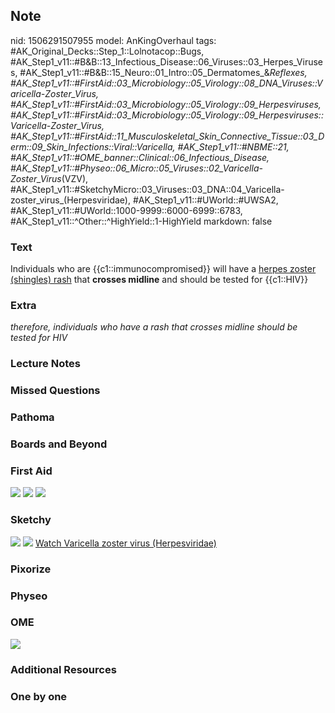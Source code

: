 ## Note
nid: 1506291507955
model: AnKingOverhaul
tags: #AK_Original_Decks::Step_1::Lolnotacop::Bugs, #AK_Step1_v11::#B&B::13_Infectious_Disease::06_Viruses::03_Herpes_Viruses, #AK_Step1_v11::#B&B::15_Neuro::01_Intro::05_Dermatomes_&_Reflexes, #AK_Step1_v11::#FirstAid::03_Microbiology::05_Virology::08_DNA_Viruses::Varicella-Zoster_Virus, #AK_Step1_v11::#FirstAid::03_Microbiology::05_Virology::09_Herpesviruses, #AK_Step1_v11::#FirstAid::03_Microbiology::05_Virology::09_Herpesviruses::Varicella-Zoster_Virus, #AK_Step1_v11::#FirstAid::11_Musculoskeletal_Skin_Connective_Tissue::03_Derm::09_Skin_Infections::Viral::Varicella, #AK_Step1_v11::#NBME::21, #AK_Step1_v11::#OME_banner::Clinical::06_Infectious_Disease, #AK_Step1_v11::#Physeo::06_Micro::05_Viruses::02_Varicella-Zoster_Virus_(VZV), #AK_Step1_v11::#SketchyMicro::03_Viruses::03_DNA::04_Varicella-zoster_virus_(Herpesviridae), #AK_Step1_v11::#UWorld::#UWSA2, #AK_Step1_v11::#UWorld::1000-9999::6000-6999::6783, #AK_Step1_v11::^Other::^HighYield::1-HighYield
markdown: false

### Text
Individuals who are {{c1::immunocompromised}} will have a <u>herpes
zoster (shingles) rash</u> that <b>crosses midline</b> and should
be tested for {{c1::HIV}}

### Extra
<i>therefore, individuals who have a rash that crosses midline
should be tested for HIV</i>

### Lecture Notes


### Missed Questions


### Pathoma


### Boards and Beyond


### First Aid
<img src="tmpzkucswjx.png"> <img src="tmphpbrow2e.png"> <img src=
"tmpxgf9ru7u.png">

### Sketchy
<img src="paste-16552803958787.jpg"> <img src=
"paste-a73e4c72439bc38343bb13b02e3a4182abe9a067.png"> <a href=
"https://dashboard.sketchy.com/study/medical/courses/medical-microbiology/units/medical-microbiology-viruses/videos/medical-microbiology-viruses-dna-viruses-varicella-zoster-virus-herpesviridae?utm_source=anki&utm_medium=partnership&utm_campaign=february_update&utm_content=medical">
Watch Varicella zoster virus (Herpesviridae)</a>

### Pixorize


### Physeo


### OME
<div class="ome-widget">
  <a href=
  "https://onlinemeded.org/spa/infectious-disease?ref=anki"><img src="_OME_AnkiFlashcards_Topic_6.png"></a>
</div>

### Additional Resources


### One by one

